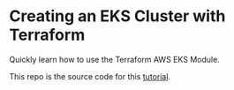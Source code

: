 # Creating an EKS Cluster with Terraform

Quickly learn how to use the Terraform AWS EKS Module.

This repo is the source code for this [tutorial](https://kevingriffiths.com/creating-an-eks-cluster-with-terraform/).

